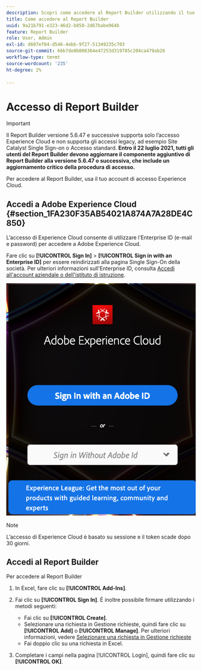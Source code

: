 ```yaml
---
description: Scopri come accedere al Report Builder utilizzando il tuo account di accesso di Experience Cloud.
title: Come accedere al Report Builder
uuid: 9a21b791-e323-46d2-b850-2d67babe964b
feature: Report Builder
role: User, Admin
exl-id: d607ef04-d546-4ebb-9f27-51349235c703
source-git-commit: 66b7de0b008364e47253d319785c204ca479ab26
workflow-type: tm+mt
source-wordcount: '235'
ht-degree: 2%

---
```


# Accesso di Report Builder

>[!IMPORTANT]
>
>Il Report Builder versione 5.6.47 e successive supporta solo l’accesso Experience Cloud e non supporta gli accessi legacy, ad esempio Site Catalyst Single Sign-on o Accesso standard. **Entro il 22 luglio 2021, tutti gli utenti del Report Builder devono aggiornare il componente aggiuntivo di Report Builder alla versione 5.6.47 o successiva, che include un aggiornamento critico della procedura di accesso.**

Per accedere al Report Builder, usa il tuo account di accesso Experience Cloud.

## Accedi a Adobe Experience Cloud {#section_1FA230F35AB54021A874A7A28DE4C850}

L’accesso di Experience Cloud consente di utilizzare l’Enterprise ID (e-mail e password) per accedere a Adobe Experience Cloud.

Fare clic su **[!UICONTROL Sign In]** > **[!UICONTROL Sign in with an Enterprise ID]** per essere reindirizzati alla pagina Single Sign-On della società. Per ulteriori informazioni sull&#39;Enterprise ID, consulta [Accedi all&#39;account aziendale o dell&#39;istituto di istruzione](https://helpx.adobe.com/enterprise/kb/enterprise-id-faq.html#whatis).

![Schermata che mostra la finestra di accesso di Adobe Experience Cloud con le opzioni di accesso con o senza il tuo Adobe ID](assets/adobe_id_login.png)

>[!NOTE]
>
>L’accesso di Experience Cloud è basato su sessione e il token scade dopo 30 giorni.

## Accedi al Report Builder

Per accedere al Report Builder

1. In Excel, fare clic su **[!UICONTROL Add-Ins]**.
1. Fai clic su **[!UICONTROL Sign In]**. È inoltre possibile firmare utilizzando i metodi seguenti:

   * Fai clic su **[!UICONTROL Create]**.
   * Selezionare una richiesta in Gestione richieste, quindi fare clic su **[!UICONTROL Add]** o **[!UICONTROL Manage]**. Per ulteriori informazioni, vedere [Selezionare una richiesta in Gestione richieste](/help/analyze/report-builder/manage-requests/r-arb-manage-requests.md)
   * Fai doppio clic su una richiesta in Excel.

1. Completare i campi nella pagina [!UICONTROL Login], quindi fare clic su **[!UICONTROL OK]**.
